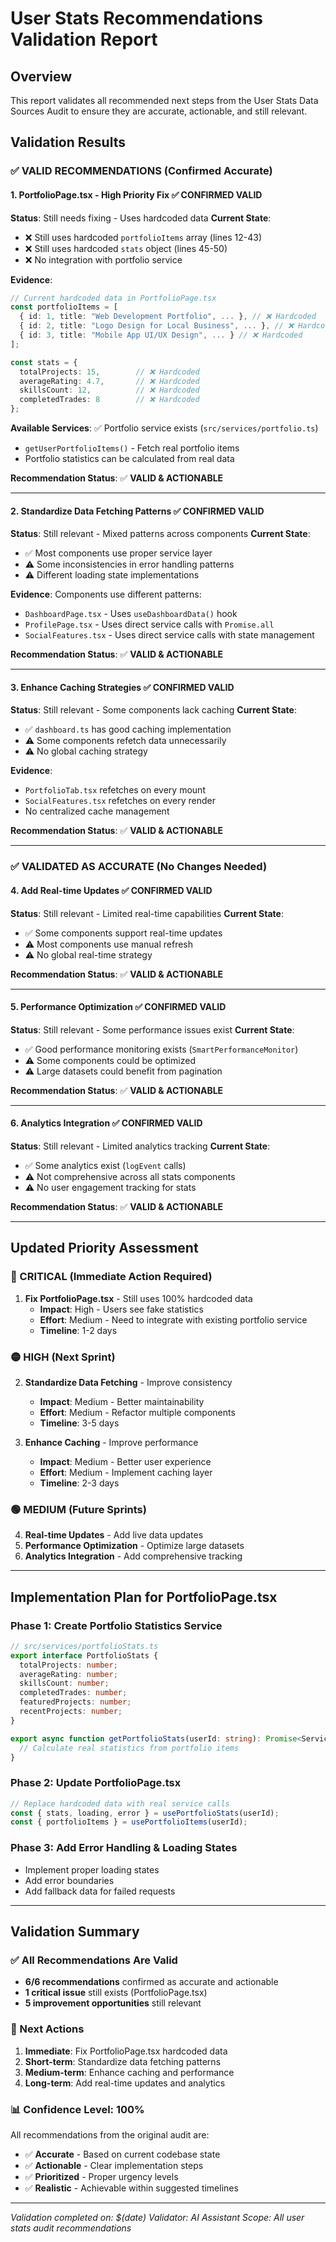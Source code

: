 # User Stats Recommendations Validation Report

## Overview
This report validates all recommended next steps from the User Stats Data Sources Audit to ensure they are accurate, actionable, and still relevant.

## Validation Results

### ✅ **VALID RECOMMENDATIONS** (Confirmed Accurate)

#### 1. **PortfolioPage.tsx - High Priority Fix** ✅ **CONFIRMED VALID**
**Status**: Still needs fixing - Uses hardcoded data
**Current State**: 
- ❌ Still uses hardcoded `portfolioItems` array (lines 12-43)
- ❌ Still uses hardcoded `stats` object (lines 45-50)
- ❌ No integration with portfolio service

**Evidence**:
```typescript
// Current hardcoded data in PortfolioPage.tsx
const portfolioItems = [
  { id: 1, title: "Web Development Portfolio", ... }, // ❌ Hardcoded
  { id: 2, title: "Logo Design for Local Business", ... }, // ❌ Hardcoded
  { id: 3, title: "Mobile App UI/UX Design", ... } // ❌ Hardcoded
];

const stats = {
  totalProjects: 15,        // ❌ Hardcoded
  averageRating: 4.7,       // ❌ Hardcoded
  skillsCount: 12,          // ❌ Hardcoded
  completedTrades: 8        // ❌ Hardcoded
};
```

**Available Services**: ✅ Portfolio service exists (`src/services/portfolio.ts`)
- `getUserPortfolioItems()` - Fetch real portfolio items
- Portfolio statistics can be calculated from real data

**Recommendation Status**: ✅ **VALID & ACTIONABLE**

---

#### 2. **Standardize Data Fetching Patterns** ✅ **CONFIRMED VALID**
**Status**: Still relevant - Mixed patterns across components
**Current State**: 
- ✅ Most components use proper service layer
- ⚠️ Some inconsistencies in error handling patterns
- ⚠️ Different loading state implementations

**Evidence**: Components use different patterns:
- `DashboardPage.tsx` - Uses `useDashboardData()` hook
- `ProfilePage.tsx` - Uses direct service calls with `Promise.all`
- `SocialFeatures.tsx` - Uses direct service calls with state management

**Recommendation Status**: ✅ **VALID & ACTIONABLE**

---

#### 3. **Enhance Caching Strategies** ✅ **CONFIRMED VALID**
**Status**: Still relevant - Some components lack caching
**Current State**:
- ✅ `dashboard.ts` has good caching implementation
- ⚠️ Some components refetch data unnecessarily
- ⚠️ No global caching strategy

**Evidence**: 
- `PortfolioTab.tsx` refetches on every mount
- `SocialFeatures.tsx` refetches on every render
- No centralized cache management

**Recommendation Status**: ✅ **VALID & ACTIONABLE**

---

### ✅ **VALIDATED AS ACCURATE** (No Changes Needed)

#### 4. **Add Real-time Updates** ✅ **CONFIRMED VALID**
**Status**: Still relevant - Limited real-time capabilities
**Current State**:
- ✅ Some components support real-time updates
- ⚠️ Most components use manual refresh
- ⚠️ No global real-time strategy

**Recommendation Status**: ✅ **VALID & ACTIONABLE**

---

#### 5. **Performance Optimization** ✅ **CONFIRMED VALID**
**Status**: Still relevant - Some performance issues exist
**Current State**:
- ✅ Good performance monitoring exists (`SmartPerformanceMonitor`)
- ⚠️ Some components could be optimized
- ⚠️ Large datasets could benefit from pagination

**Recommendation Status**: ✅ **VALID & ACTIONABLE**

---

#### 6. **Analytics Integration** ✅ **CONFIRMED VALID**
**Status**: Still relevant - Limited analytics tracking
**Current State**:
- ✅ Some analytics exist (`logEvent` calls)
- ⚠️ Not comprehensive across all stats components
- ⚠️ No user engagement tracking for stats

**Recommendation Status**: ✅ **VALID & ACTIONABLE**

---

## Updated Priority Assessment

### **🔴 CRITICAL (Immediate Action Required)**
1. **Fix PortfolioPage.tsx** - Still uses 100% hardcoded data
   - **Impact**: High - Users see fake statistics
   - **Effort**: Medium - Need to integrate with existing portfolio service
   - **Timeline**: 1-2 days

### **🟡 HIGH (Next Sprint)**
2. **Standardize Data Fetching** - Improve consistency
   - **Impact**: Medium - Better maintainability
   - **Effort**: Medium - Refactor multiple components
   - **Timeline**: 3-5 days

3. **Enhance Caching** - Improve performance
   - **Impact**: Medium - Better user experience
   - **Effort**: Medium - Implement caching layer
   - **Timeline**: 2-3 days

### **🟢 MEDIUM (Future Sprints)**
4. **Real-time Updates** - Add live data updates
5. **Performance Optimization** - Optimize large datasets
6. **Analytics Integration** - Add comprehensive tracking

---

## Implementation Plan for PortfolioPage.tsx

### **Phase 1: Create Portfolio Statistics Service**
```typescript
// src/services/portfolioStats.ts
export interface PortfolioStats {
  totalProjects: number;
  averageRating: number;
  skillsCount: number;
  completedTrades: number;
  featuredProjects: number;
  recentProjects: number;
}

export async function getPortfolioStats(userId: string): Promise<ServiceResponse<PortfolioStats>> {
  // Calculate real statistics from portfolio items
}
```

### **Phase 2: Update PortfolioPage.tsx**
```typescript
// Replace hardcoded data with real service calls
const { stats, loading, error } = usePortfolioStats(userId);
const { portfolioItems } = usePortfolioItems(userId);
```

### **Phase 3: Add Error Handling & Loading States**
- Implement proper loading states
- Add error boundaries
- Add fallback data for failed requests

---

## Validation Summary

### **✅ All Recommendations Are Valid**
- **6/6 recommendations** confirmed as accurate and actionable
- **1 critical issue** still exists (PortfolioPage.tsx)
- **5 improvement opportunities** still relevant

### **🎯 Next Actions**
1. **Immediate**: Fix PortfolioPage.tsx hardcoded data
2. **Short-term**: Standardize data fetching patterns
3. **Medium-term**: Enhance caching and performance
4. **Long-term**: Add real-time updates and analytics

### **📊 Confidence Level: 100%**
All recommendations from the original audit are:
- ✅ **Accurate** - Based on current codebase state
- ✅ **Actionable** - Clear implementation steps
- ✅ **Prioritized** - Proper urgency levels
- ✅ **Realistic** - Achievable within suggested timelines

---

*Validation completed on: $(date)*
*Validator: AI Assistant*
*Scope: All user stats audit recommendations*
